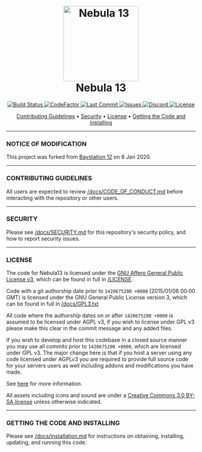<h1 align="center">
  <br>
  <a href="https://github.com/NebulaSS13/Nebula"><img src="https://avatars1.githubusercontent.com/u/61128341" alt="Nebula 13" width="200"></a>
  <br>
  Nebula 13
  <br>
</h1>

<p align="center">
  <a href="https://github.com/NebulaSS13/Nebula/actions">
    <img src="https://github.com/NebulaSS13/Nebula/workflows/Run%20Tests/badge.svg"
         alt="Build Status">
  </a>
  <a href="https://www.codefactor.io/repository/github/NebulaSS13/Nebula">
    <img src="https://www.codefactor.io/repository/github/NebulaSS13/Nebula/badge"
         alt="CodeFactor">
  </a>
  <a href="https://github.com/NebulaSS13/Nebula/commits/dev">
    <img src="https://img.shields.io/github/last-commit/NebulaSS13/Nebula"
         alt="Last Commit">
  </a>
  <a href="https://github.com/NebulaSS13/Nebula/issues">
    <img src="https://img.shields.io/github/issues/NebulaSS13/Nebula"
         alt="Issues">
  </a>
  <a href="https://discord.gg/Ddw58yF">
    <img src="https://img.shields.io/discord/678820025355862045?style=plastic"
         alt="Discord">
  </a>
  <a href="https://github.com/NebulaSS13/Nebula/blob/dev/LICENSE">
    <img src="https://img.shields.io/github/license/NebulaSS13/Nebula"
         alt="License">
  </a>
</p>

<p align="center">
  <a href="#contributing-guidelines">Contributing Guidelines</a> •
  <a href="#security">Security</a> •
  <a href="#license">License</a> •
  <a href="#getting-the-code-and-installing">Getting the Code and Installing</a>
</p>

---

### NOTICE OF MODIFICATION

This project was forked from [Baystation 12](https://github.com/Baystation12/Baystation12) on 6 Jan 2020.

---

### CONTRIBUTING GUIDELINES

All users are expected to review [/docs/CODE_OF_CONDUCT.md](/docs/CODE_OF_CONDUCT.md) before interacting with the repository or other users.

---

### SECURITY

Please see [/docs/SECURITY.md](/docs/SECURITY.md) for this repository's security policy, and how to report security issues.

---

### LICENSE

The code for Nebula13 is licensed under the [GNU Affero General Public License v3](http://www.gnu.org/licenses/agpl.html), which can be found in full in [/LICENSE](/LICENSE).

Code with a git authorship date prior to `1420675200 +0000` (2015/01/08 00:00 GMT) is licensed under the GNU General Public License version 3, which can be found in full in [/docs/GPL3.txt](/docs/GPL3.txt)

All code where the authorship dates on or after `1420675200 +0000` is assumed to be licensed under AGPL v3, if you wish to license under GPL v3 please make this clear in the commit message and any added files.

If you wish to develop and host this codebase in a closed source manner you may use all commits prior to `1420675200 +0000`, which are licensed under GPL v3.  The major change here is that if you host a server using any code licensed under AGPLv3 you are required to provide full source code for your servers users as well including addons and modifications you have made.

See [here](https://www.gnu.org/licenses/why-affero-gpl.html) for more information.

All assets including icons and sound are under a [Creative Commons 3.0 BY-SA license](http://creativecommons.org/licenses/by-sa/3.0/) unless otherwise indicated.

---

### GETTING THE CODE AND INSTALLING

Please see [/docs/installation.md](/docs/installation.md) for instructions on obtaining, installing, updating, and running this code.
